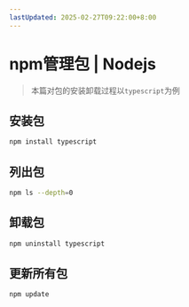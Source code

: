 ```yaml
---
lastUpdated: 2025-02-27T09:22:00+8:00
---
```


# npm管理包 | Nodejs

> 本篇对包的安装卸载过程以`typescript`为例

## 安装包

```bash
npm install typescript
```

## 列出包

```bash
npm ls --depth=0
```

## 卸载包

```bash
npm uninstall typescript
```

## 更新所有包

```bash
npm update
```
